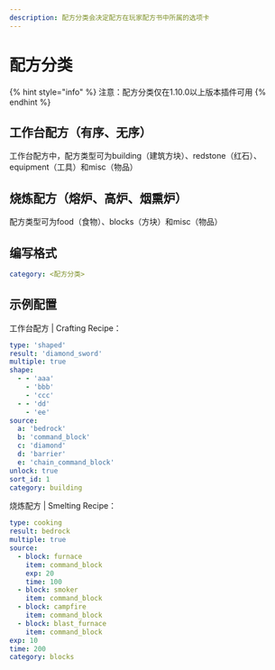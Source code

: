 ```yaml
---
description: 配方分类会决定配方在玩家配方书中所属的选项卡
---
```


# 配方分类

{% hint style="info" %}
注意：配方分类仅在1.10.0以上版本插件可用
{% endhint %}

## 工作台配方（有序、无序）

工作台配方中，配方类型可为building（建筑方块）、redstone（红石）、equipment（工具）和misc（物品）

## 烧炼配方（熔炉、高炉、烟熏炉）

配方类型可为food（食物）、blocks（方块）和misc（物品）

## 编写格式

```yaml
category: <配方分类>
```

## 示例配置

工作台配方 | Crafting Recipe：

```yaml
type: 'shaped'
result: 'diamond_sword'
multiple: true
shape:
  - - 'aaa'
    - 'bbb'
    - 'ccc'
  - - 'dd'
    - 'ee'
source:
  a: 'bedrock'
  b: 'command_block'
  c: 'diamond'
  d: 'barrier'
  e: 'chain_command_block'
unlock: true
sort_id: 1
category: building
```

烧炼配方 | Smelting Recipe：

```yaml
type: cooking
result: bedrock
multiple: true
source:
  - block: furnace
    item: command_block
    exp: 20
    time: 100
  - block: smoker
    item: command_block
  - block: campfire
    item: command_block
  - block: blast_furnace
    item: command_block
exp: 10
time: 200
category: blocks
```
